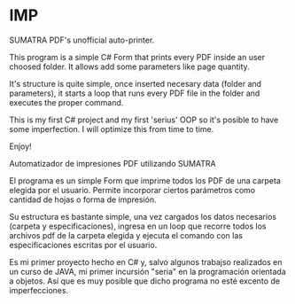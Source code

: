 # IMP

SUMATRA PDF's unofficial auto-printer.

This program is a simple C# Form that prints every PDF inside an user choosed folder. It allows add some parameters like page quantity.

It's structure is quite simple, once inserted necesary data (folder and parameters), it starts a loop that runs every PDF file in the folder and executes the proper command.

This is my first C# project and my first 'serius' OOP so it's posible to have some imperfection. I will optimize this from time to time.

Enjoy!

Automatizador de impresiones PDF utilizando SUMATRA

El programa es un simple Form que imprime todos los PDF de una carpeta elegida por el usuario. Permite incorporar ciertos parámetros como cantidad de hojas o forma de impresión.

Su estructura es bastante simple, una vez cargados los datos necesarios (carpeta y especificaciones), ingresa en un loop que recorre todos los archivos pdf de la carpeta elegida y ejecuta el comando con las especificaciones escritas por el usuario.

Es mi primer proyecto hecho en C# y, salvo algunos trabajso realizados en un curso de JAVA, mi primer incursión "seria" en la programación orientada a objetos. Así que es muy posible que dicho programa no esté excento de imperfecciones.
